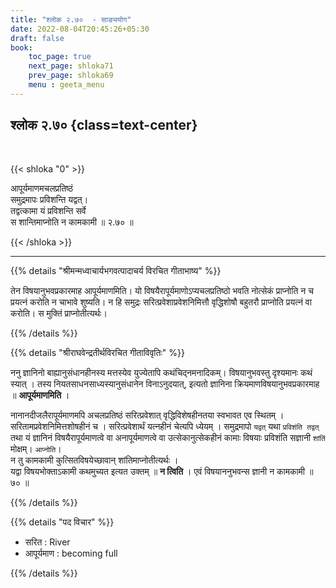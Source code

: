 ```yaml
---
title: "श्लोक २.७०  - साङ्ययोग"
date: 2022-08-04T20:45:26+05:30
draft: false
book:
    toc_page: true
    next_page: shloka71
    prev_page: shloka69
    menu : geeta_menu
---
```




## श्लोक २.७० {class=text-center}

<br/>

{{< shloka  "0"  >}}

आपूर्यमाणमचलप्रतिष्ठं   
समुद्रमापः प्रविशन्ति यद्वत्।  
तद्वत्कामा यं प्रविशन्ति सर्वे  
स शान्तिमाप्नोति न कामकामी ॥ २.७० ॥


{{< /shloka >}}

---


{{% details "श्रीमन्मध्वाचार्यभगवत्पादाचर्य विरचित  गीताभाष्य" %}}

तेन विषयानुभवप्रकारमाह आपूर्यमाणमिति। 
यो विषयैरापूर्यमाणोऽप्यचलप्रतिष्ठो भवति नोत्सेकं प्राप्नोति न च प्रयत्नं 
करोति न चाभावे शुष्यति। न हि समुद्रः सरित्प्रवेशाप्रवेशनिमित्तौ 
वृद्धिशोषौ बहुतरौ प्राप्नोति प्रयत्नं वा करोति। स मुक्तिं प्राप्नोतीत्यर्थः।

{{% /details %}}


{{% details "श्रीराघवेन्द्रतीर्थविरचित गीताविवृतिः" %}}

ननु ज्ञानिनो बाह्यानुसंधानहीनस्य मत्तस्येव युज्येतापि
कथंचिद्नमनादिकम्‌। विषयानुभवस्तु दृश्यमानः कथं स्यात्‌ । तस्य
नियतसाधनसाध्यस्यानुसंधानेन विनाऽनुदयात्‌, इत्यतो ज्ञानिना 
क्रियमाणविषयानुभवप्रकारमाह ॥ **आपूर्यमाणमिति** ।  

नानानदीजलैरापूर्यमाणमपि अचलप्रतिष्ठं सरित्प्रवेशात् वृद्धिविशेषहीनतया
स्वभावत एव स्थितम्‌ । सरितामप्रवेशनिमित्तशोषहीनं च । सरित्प्रवेशार्थं
यत्नहीनं चेत्यपि ध्येयम्‌ । समुद्रमापो `यद्वत्` यथा `प्रविशंति तद्वत्‌` 
तथा यं ज्ञानिनं विषयैरापूर्यमाणत्वे वा अनापूर्यमाणत्वे वा 
उत्सेकानुत्सेकहीनं कामाः विषयाः
प्रविशंति सज्ञानी `शांतिं` मोक्षम्‌। `आप्नोति`।  
न तु कामकामी कुत्सितविषयेच्छावान्‌ शांतिमाप्नोतीत्यर्थः ।   
यद्वा विषयभोक्ताऽकामी कथमुच्यत इत्यत उक्तम्‌
॥ **न त्विति** । एवं विषयाननुभवन्स ज्ञानी न कामकामी ॥ ७० ॥


{{% /details %}}

{{% details "पद विचार" %}}
- सरित  : River
- आपूर्यमाण : becoming full

{{% /details %}}
